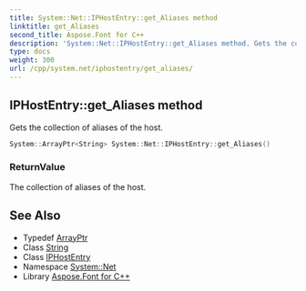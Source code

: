 ```yaml
---
title: System::Net::IPHostEntry::get_Aliases method
linktitle: get_Aliases
second_title: Aspose.Font for C++
description: 'System::Net::IPHostEntry::get_Aliases method. Gets the collection of aliases of the host in C++.'
type: docs
weight: 300
url: /cpp/system.net/iphostentry/get_aliases/
---
```

## IPHostEntry::get_Aliases method


Gets the collection of aliases of the host.

```cpp
System::ArrayPtr<String> System::Net::IPHostEntry::get_Aliases()
```


### ReturnValue

The collection of aliases of the host.

## See Also

* Typedef [ArrayPtr](../../../system/arrayptr/)
* Class [String](../../../system/string/)
* Class [IPHostEntry](../)
* Namespace [System::Net](../../)
* Library [Aspose.Font for C++](../../../)
